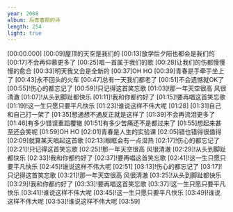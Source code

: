 ```yaml
---
year: 2008
album: 后青春期的诗
length: 254
light: true
---
```

[00:00.000]
[00:09]屋顶的天空是我们的
[00:13]放学后夕阳也都会是我们的
[00:17]不会再仰慕更多了
[00:25]唱一首属于我们的歌
[00:28]让我们的伤都慢慢慢的愈合
[00:33]明天我又会是全新的
[00:37]OH HO
[00:39]青春是手牵手坐上了
[00:43]永不回头的火车
[00:47]总有一天我们都老了
[00:51]不会遗憾就OK了
[00:55]!伤心的都忘记了
[00:59]!只记得这首笑忘歌
[01:03]!那一年天空很高 风很清澈
[01:07]!从头到脚趾都快乐
[01:11]!我和你都约好了
[01:15]!要再唱这首笑忘歌
[01:19]!这一生只愿只要平凡快乐
[01:23]!谁说这样不伟大呢
[01:28]
[01:31]自己和自己打一架了
[01:35]想通想不通反正就是这样了
[01:39]不会再流泪更多了
[01:46]有多少错误重蹈覆辙
[01:51]有多少苦痛还不是都过来了
[01:55]想起来甚至还会笑呢
[01:59]OH HO
[02:01]青春是人生的实验课
[02:05]错也错得很值得
[02:09]就算某天唱起这首歌
[02:13]眼眶会有一点湿热
[02:17]!伤心的都忘记了
[02:21]!只记得这首笑忘歌
[02:25]!那一年天空很高 风很清澈
[02:29]!从头到脚趾都快乐
[02:33]!我和你都约好了
[02:37]!要再唱这首笑忘歌
[02:41]!这一生只愿只要平凡快乐
[02:45]!谁说这样不伟大呢
[02:51]
[03:13]!伤心的都忘记了
[03:17]!只记得这首笑忘歌
[03:21]!那一年天空很高 风很清澈
[03:25]!从头到脚趾都快乐
[03:29]!我和你都约好了
[03:33]!要再唱这首笑忘歌
[03:37]!这一生只愿只要平凡快乐
[03:41]!谁说这样不伟大呢
[03:45]!这一生只愿只要平凡快乐
[03:49]!谁说这样不伟大呢
[03:53]!谁说这样不伟大呢
[03:59]